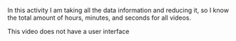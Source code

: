 In this activity I am taking all the data information and reducing it, so I know the total amount of hours, minutes, and seconds for all videos.

This video does not have a user interface

